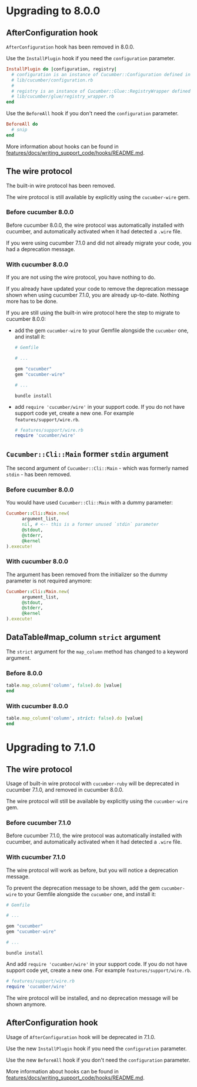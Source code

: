 # Upgrading to 8.0.0

## AfterConfiguration hook

`AfterConfiguration` hook has been removed in 8.0.0.

Use the `InstallPlugin` hook if you need the `configuration` parameter.

```ruby
InstallPlugin do |configuration, registry|
  # configuration is an instance of Cucumber::Configuration defined in
  # lib/cucumber/configuration.rb
  #
  # registry is an instance of Cucumber::Glue::RegistryWrapper defined in
  # lib/cucumber/glue/registry_wrapper.rb
end
```

Use the `BeforeAll` hook if you don't need the `configuration` parameter.

```ruby
BeforeAll do
  # snip
end
```

More information about hooks can be found in [features/docs/writing_support_code/hooks/README.md](./features/docs/writing_support_code/hooks/README.md).

## The wire protocol

The built-in wire protocol has been removed.

The wire protocol is still available by explicitly using the `cucumber-wire` gem.

### Before cucumber 8.0.0

Before cucumber 8.0.0, the wire protocol was automatically installed with cucumber,
and automatically activated when it had detected a `.wire` file.

If you were using cucumber 7.1.0 and did not already migrate your code, you had a
deprecation message.

### With cucumber 8.0.0

If you are not using the wire protocol, you have nothing to do.

If you already have updated your code to remove the deprecation message shown when
using cucumber 7.1.0, you are already up-to-date. Nothing more has to be done.

If you are still using the built-in wire protocol here the step to migrate to cucumber 8.0.0:

- add the gem `cucumber-wire` to your Gemfile alongside the `cucumber` one, and install it:
  ```ruby
  # Gemfile

  # ...

  gem "cucumber"
  gem "cucumber-wire"

  # ...

  ```
  ```shell
  bundle install
  ```
- add `require 'cucumber/wire'` in your support code. If you do not have support
  code yet, create a new one. For example `features/support/wire.rb`.
  ```ruby
  # features/support/wire.rb
  require 'cucumber/wire'
  ```

## `Cucumber::Cli::Main` former `stdin` argument

The second argument of `Cucumber::Cli::Main` - which was formerly named `stdin` -
has been removed.

### Before cucumber 8.0.0

You would have used `Cucumber::Cli::Main` with a dummy parameter:

```ruby
Cucumber::Cli::Main.new(
      argument_list,
      nil, # <-- this is a former unused `stdin` parameter
      @stdout,
      @stderr,
      @kernel
).execute!
```

### With cucumber 8.0.0

The argument has been removed from the initializer so the dummy parameter is not
required anymore:

```ruby
Cucumber::Cli::Main.new(
      argument_list,
      @stdout,
      @stderr,
      @kernel
).execute!
```

## DataTable#map_column `strict` argument

The `strict` argument for the `map_column` method has changed to a keyword argument.

### Before 8.0.0

```ruby
table.map_column('column', false).do |value|
end
```

### With cucumber 8.0.0

```ruby
table.map_column('column', strict: false).do |value|
end
```

# Upgrading to 7.1.0

## The wire protocol

Usage of built-in wire protocol with `cucumber-ruby` will be deprecated in cucumber
7.1.0, and removed in cucumber 8.0.0.

The wire protocol will still be available by explicitly using the `cucumber-wire`
gem.

### Before cucumber 7.1.0

Before cucumber 7.1.0, the wire protocol was automatically installed with cucumber,
and automatically activated when it had detected a `.wire` file.

### With cucumber 7.1.0

The wire protocol will work as before, but you will notice a deprecation message.

To prevent the deprecation message to be shown, add the gem `cucumber-wire` to your
Gemfile alongside the `cucumber` one, and install it:

```ruby
# Gemfile

# ...

gem "cucumber"
gem "cucumber-wire"

# ...

```
```shell
bundle install
```

And add `require 'cucumber/wire'` in your support code. If you do not have support
code yet, create a new one. For example `features/support/wire.rb`.

```ruby
# features/support/wire.rb
require 'cucumber/wire'
```

The wire protocol will be installed, and no deprecation message will be shown anymore.

## AfterConfiguration hook

Usage of `AfterConfiguration` hook will be deprecated in 7.1.0.

Use the new `InstallPlugin` hook if you need the `configuration` parameter.

Use the new `BeforeAll` hook if you don't need the `configuration` parameter.

More information about hooks can be found in [features/docs/writing_support_code/hooks/README.md](./features/docs/writing_support_code/hooks/README.md).
